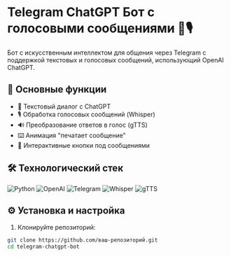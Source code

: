 # Telegram ChatGPT Бот с голосовыми сообщениями 🤖🎙️

Бот с искусственным интеллектом для общения через Telegram с поддержкой текстовых и голосовых сообщений, использующий OpenAI ChatGPT.

## 🌟 Основные функции

- 💬 Текстовый диалог с ChatGPT
- 🎙️ Обработка голосовых сообщений (Whisper)
- 🔊 Преобразование ответов в голос (gTTS)
- ⌨️ Анимация "печатает сообщение"
- 🔘 Интерактивные кнопки под сообщениями

## 🛠 Технологический стек

<img src="https://img.shields.io/badge/Python-3.9+-blue?logo=python" alt="Python">
<img src="https://img.shields.io/badge/OpenAI-ChatGPT-green?logo=openai" alt="OpenAI">
<img src="https://img.shields.io/badge/Telegram%20API-Bot-orange?logo=telegram" alt="Telegram">
<img src="https://img.shields.io/badge/Whisper-STT-lightgrey" alt="Whisper">
<img src="https://img.shields.io/badge/gTTS-TTS-red" alt="gTTS">

## ⚙️ Установка и настройка

1. Клонируйте репозиторий:
```bash
git clone https://github.com/ваш-репозиторий.git
cd telegram-chatgpt-bot
